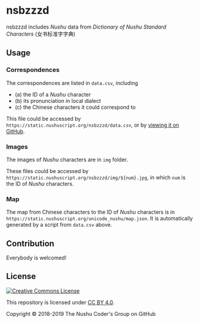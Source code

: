 # nsbzzzd

nsbzzzd includes _Nushu_ data from _Dictionary of Nushu Standard Characters_ (女书标准字字典)

## Usage

### Correspondences

The correspondences are listed in `data.csv`, including

* (a) the ID of a _Nushu_ character
* (b) its pronunciation in local dialect
* (c) the Chinese characters it could correspond to

This file could be accessed by `https://static.nushuscript.org/nsbzzzd/data.csv`, or by [viewing it on GitHub](https://github.com/nushu-script/nsbzzzd/blob/master/data.csv).

### Images

The images of _Nushu_ characters are in `img` folder.

These files could be accessed by `https://static.nushuscript.org/nsbzzzd/img/${num}.jpg`, in which `num` is the ID of _Nushu_ characters.

### Map

The map from Chinese characters to the ID of _Nushu_ characters is in `https://static.nushuscript.org/unicode_nushu/map.json`. It is automatically generated by a script from `data.csv` above.

## Contribution

Everybody is welcomed!

## License

<a rel="license" href="http://creativecommons.org/licenses/by/4.0/"><img alt="Creative Commons License" style="border-width:0" src="https://i.creativecommons.org/l/by/4.0/88x31.png"/></a>

This repository is licensed under [CC BY 4.0](http://creativecommons.org/licenses/by/4.0/).

Copyright &copy; 2018-2019 The Nushu Coder's Group on GitHub
